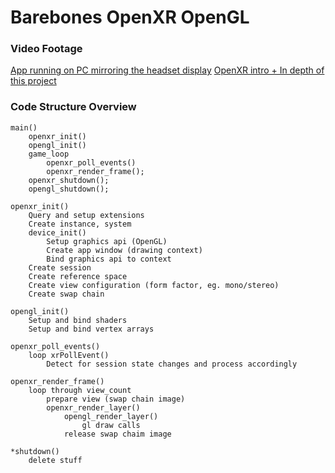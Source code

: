 # Barebones OpenXR OpenGL

### Video Footage
[App running on PC mirroring the headset display](https://www.youtube.com/watch?v=gScJ7H8TbW0)
[OpenXR intro + In depth of this project](https://www.youtube.com/watch?v=V_GHBv7CrOI&t=328s)

### Code Structure Overview
```
main()
    openxr_init()
    opengl_init()
    game_loop
        openxr_poll_events()
        openxr_render_frame();
    openxr_shutdown();
    opengl_shutdown();

openxr_init()
    Query and setup extensions
    Create instance, system
    device_init()
        Setup graphics api (OpenGL)
        Create app window (drawing context)
        Bind graphics api to context
    Create session
    Create reference space
    Create view configuration (form factor, eg. mono/stereo)
    Create swap chain

opengl_init()
    Setup and bind shaders
    Setup and bind vertex arrays

openxr_poll_events()
    loop xrPollEvent()
        Detect for session state changes and process accordingly

openxr_render_frame()
    loop through view_count
        prepare view (swap chain image)
        openxr_render_layer()
            opengl_render_layer()
                gl draw calls
            release swap chaim image

*shutdown()
    delete stuff
```